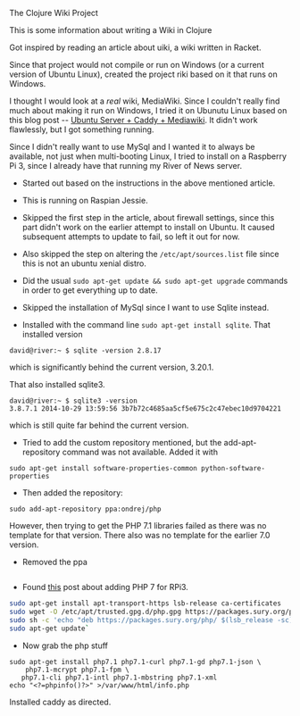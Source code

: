 The Clojure Wiki Project

This is some information about writing a Wiki in Clojure

Got inspired by reading an article about uiki, a wiki written in Racket.

Since that project would not compile or run on Windows (or a current version of Ubuntu Linux), created the project riki based on it that runs on Windows.

I thought I would look at a *real* wiki, MediaWiki. Since I couldn't really find much about making it run on Windows, I tried it on Ubunutu Linux based on this blog post -- [Ubuntu Server + Caddy + Mediawiki](https://yawnbox.com/2017/05/07/ubuntu-server-caddy-mediawiki/). It didn't work flawlessly, but I got something running.

Since I didn't really want to use MySql and I wanted it to always be available, not just when multi-booting Linux, I tried to install on a Raspberry Pi 3, since I already have that running my River of News server.

- Started out based on the instructions in the above mentioned article.

- This is running on Raspian Jessie.

- Skipped the first step in the article, about firewall settings, since this part didn't work on the earlier attempt to install on Ubuntu. It caused subsequent attempts to update to fail, so left it out for now.

- Also skipped the step on altering the `/etc/apt/sources.list` file since this is not an ubuntu xenial distro.

- Did the usual `sudo apt-get update && sudo apt-get upgrade` commands in order to get everything up to date.

- Skipped the installation of MySql since I want to use Sqlite instead.

- Installed with the command line `sudo apt-get install sqlite`. That installed version

`david@river:~ $ sqlite -version
2.8.17`

which is significantly behind the current version, 3.20.1.

That also installed sqlite3.

```
david@river:~ $ sqlite3 -version
3.8.7.1 2014-10-29 13:59:56 3b7b72c4685aa5cf5e675c2c47ebec10d9704221

```

which is still quite far behind the current version.

- Tried to add the custom repository mentioned, but the add-apt-repository command was not available. Added it with 

```
sudo apt-get install software-properties-common python-software-properties
```

- Then added the repository:

```
sudo add-apt-repository ppa:ondrej/php
```

However, then trying to get the PHP 7.1 libraries failed as there was no template for that version. There also was no template for the earlier 7.0 version.

- Removed the ppa

```
```

- Found [this](https://blog.mythic-beasts.com/2017/03/22/php7-on-a-raspberry-pi-3-in-the-cloud/) post about adding PHP 7 for RPi3.

```bash
sudo apt-get install apt-transport-https lsb-release ca-certificates
sudo wget -O /etc/apt/trusted.gpg.d/php.gpg https://packages.sury.org/php/apt.gpg
sudo sh -c 'echo "deb https://packages.sury.org/php/ $(lsb_release -sc) main" > /etc/apt/sources.list.d/php.list'
sudo apt-get update`
```

- Now grab the php stuff

```
sudo apt-get install php7.1 php7.1-curl php7.1-gd php7.1-json \
    php7.1-mcrypt php7.1-fpm \
   php7.1-cli php7.1-intl php7.1-mbstring php7.1-xml
echo "<?=phpinfo()?>" >/var/www/html/info.php 
```

Installed caddy as directed.